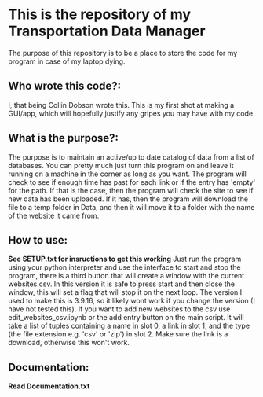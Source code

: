 # This is the repository of my Transportation Data Manager
The purpose of this repository is to be a place to store the code for my program in case of my laptop dying.

## Who wrote this code?:
I, that being Collin Dobson wrote this. This is my first shot at making a GUI/app, which will hopefully justify any gripes you may have with my code. 

## What is the purpose?:
The purpose is to maintain an active/up to date catalog of data from a list of databases. You can pretty much just turn this program on and leave it running on a machine in the corner as long as you want. The program will check to see if enough time has past for each link or if the entry has 'empty' for the path. If that is the case, then the program will check the site to see if new data has been uploaded. If it has, then the program will download the file to a temp folder in Data, and then it will move it to a folder with the name of the website it came from. 

## How to use:
__See SETUP.txt for insructions to get this working__
Just run the program using your python interpreter and use the interface to start and stop the program, there is a third button that will create a window with the current websites.csv. In this version it is safe to press start and then close the window, this will set a flag that will stop it on the next loop. The version I used to make this is 3.9.16, so it likely wont work if you change the version (I have not tested this). If you want to add new websites to the csv use edit_websites_csv.ipynb or the add entry button on the main script. It will take a list of tuples containing a name in slot 0, a link in slot 1, and the type (the file extension e.g. 'csv' or 'zip') in slot 2. Make sure the link is a download, otherwise this won't work.

## Documentation:
__Read Documentation.txt__
